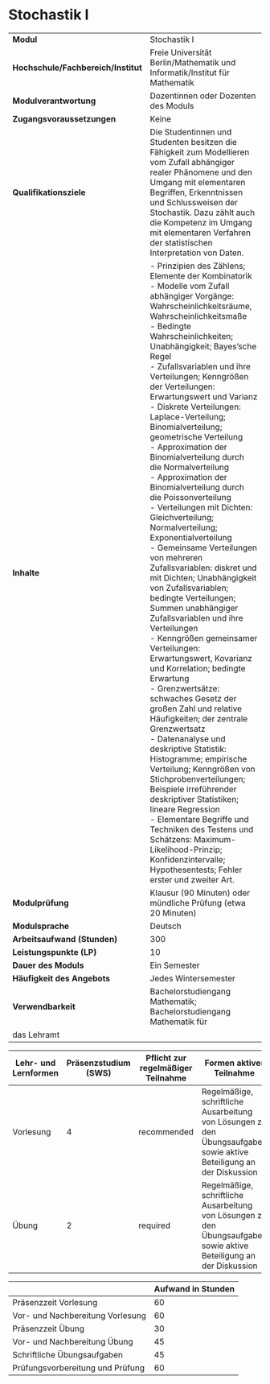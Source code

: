 # Stochastik I
|                                    |   |
|------------------------------------|---|
|**Modul**                           | Stochastik I |
|**Hochschule/Fachbereich/Institut** | Freie Universität Berlin/Mathematik und Informatik/Institut für Mathematik |
|**Modulverantwortung**              | Dozentinnen oder Dozenten des Moduls |
|**Zugangsvoraussetzungen**          | Keine |
|**Qualifikationsziele**             | Die Studentinnen und Studenten besitzen die Fähigkeit zum Modellieren vom Zufall abhängiger realer Phänomene und den Umgang mit elementaren Begriffen, Erkenntnissen und Schlussweisen der Stochastik. Dazu zählt auch die Kompetenz im Umgang mit elementaren Verfahren der statistischen Interpretation von Daten. |
|**Inhalte**                         | - Prinzipien des Zählens; Elemente der Kombinatorik<br>- Modelle vom Zufall abhängiger Vorgänge: Wahrscheinlichkeitsräume, Wahrscheinlichkeitsmaße<br>- Bedingte Wahrscheinlichkeiten; Unabhängigkeit; Bayes’sche Regel<br>- Zufallsvariablen und ihre Verteilungen; Kenngrößen der Verteilungen: Erwartungswert und Varianz<br>- Diskrete Verteilungen: Laplace-Verteilung; Binomialverteilung; geometrische Verteilung<br>- Approximation der Binomialverteilung durch die Normalverteilung<br>- Approximation der Binomialverteilung durch die Poissonverteilung<br>- Verteilungen mit Dichten: Gleichverteilung; Normalverteilung; Exponentialverteilung<br>- Gemeinsame Verteilungen von mehreren Zufallsvariablen: diskret und mit Dichten; Unabhängigkeit von Zufallsvariablen; bedingte Verteilungen; Summen unabhängiger Zufallsvariablen und ihre Verteilungen<br>- Kenngrößen gemeinsamer Verteilungen: Erwartungswert, Kovarianz und Korrelation; bedingte Erwartung<br>- Grenzwertsätze: schwaches Gesetz der großen Zahl und relative Häufigkeiten; der zentrale Grenzwertsatz<br>- Datenanalyse und deskriptive Statistik: Histogramme; empirische Verteilung; Kenngrößen von Stichprobenverteilungen; Beispiele irreführender deskriptiver Statistiken; lineare Regression<br>- Elementare Begriffe und Techniken des Testens und Schätzens: Maximum-Likelihood-Prinzip; Konfidenzintervalle; Hypothesentests; Fehler erster und zweiter Art. |
|**Modulprüfung**                    | Klausur (90 Minuten) oder mündliche Prüfung (etwa 20 Minuten) |
|**Modulsprache**                    | Deutsch |
|**Arbeitsaufwand (Stunden)**        | 300 |
|**Leistungspunkte (LP)**            | 10 |
|**Dauer des Moduls**                | Ein Semester |
|**Häufigkeit des Angebots**         | Jedes Wintersemester |
|**Verwendbarkeit**                  | Bachelorstudiengang Mathematik; Bachelorstudiengang Mathematik für
das Lehramt |

| Lehr- und Lernformen | Präsenzstudium <br> (SWS) | Pflicht zur regelmäßiger Teilnahme | Formen aktiver Teilnahme |
| ---------------------|---------------------------|------------------------------------|------------------------- |
| Vorlesung            | 4                         | recommended                        | Regelmäßige, schriftliche Ausarbeitung von Lösungen zu den Übungsaufgaben sowie aktive Beteiligung an der Diskussion |
| Übung                | 2                         | required                           | Regelmäßige, schriftliche Ausarbeitung von Lösungen zu den Übungsaufgaben sowie aktive Beteiligung an der Diskussion |

|   | Aufwand in Stunden |
| - |--------------------|
| Präsenzzeit Vorlesung                    | 60    |
| Vor- und Nachbereitung Vorlesung         | 60    |
| Präsenzzeit Übung                        | 30    |
| Vor- und Nachbereitung Übung             | 45    |
| Schriftliche Übungsaufgaben              | 45    |
| Prüfungsvorbereitung und Prüfung         | 60    |
